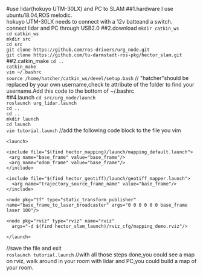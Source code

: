 #use lidar(hokuyo UTM-30LX) and PC to SLAM
##1.hardware
I use ubuntu18.04,ROS melodic.<br/>
hokuyo UTM-30LX needs to connect with a 12v
batteand a switch.<br/>
connect lidar and PC through USB2.0
##2.download
`mkdir catkin_ws`<br/>
`cd catkin_ws`<br/>
`mkdir src`<br/>
`cd src`<br/>
`git clone https://github.com/ros-drivers/urg_node.git`
<br/>
`git clone https://github.com/tu-darmstadt-ros-pkg/hector_slam.git`
<br/>
##2.catkin_make
`cd ..`
<br/>
`catkin_make`<br/>
`vim ~/.bashrc`<br/>
`source /home/hatcher/catkin_ws/devel/setup.bash`
// "hatcher"should be replaced by
your own username,check te attribute of the folder
 to find your username.Add this code to the bottom of ~/.bashrc
 <br/>
 ##4.launch
 `cd src/urg_node/launch`
 <br/>
 `roslaunch urg_lidar.launch`
 <br/>
 `cd ..`<br/>
 `cd ..`<br/>
 `mkdir launch`<br/>
 `cd launch`<br/>
 `vim tutorial.launch`
 //add the following code block to the file you vim<br/>

    <launch>

    <include file="$(find hector_mapping)/launch/mapping_default.launch">
     <arg name="base_frame" value="base_frame"/>
     <arg name="odom_frame" value="base_frame"/>
    </include>

    <include file="$(find hector_geotiff)/launch/geotiff_mapper.launch">
      <arg name="trajectory_source_frame_name" value="base_frame"/>
    </include>

    <node pkg="tf" type="static_transform_publisher"       name="base_frame_to_laser_broadcaster" args="0 0 0 0 0 0 base_frame laser 100"/>

    <node pkg="rviz" type="rviz" name="rviz"
      args="-d $(find hector_slam_launch)/rviz_cfg/mapping_demo.rviz"/>

    </launch>
 //save the file and exit<br/>
 `roslaunch tutorial.launch`
 //with all those steps done,you could see a map on rviz,
 walk around in your room with lidar and PC,you could build a map
 of your room.
